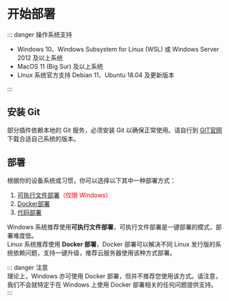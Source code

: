 # 开始部署

::: danger 操作系统支持<br>

- Windows 10、Windows Subsystem for Linux (WSL) 或 Windows Server 2012 及以上系统
- MacOS 11 (Big Sur) 及以上系统
- Linux 系统官方支持 Debian 11、Ubuntu 18.04 及更新版本

:::

## 安装 Git

部分插件依赖本地的 Git 服务，必须安装 Git 以确保正常使用。请自行到 [GIT官网](http://gitforwindows.org/) 下载合适自己系统的版本。

## 部署

根据你的设备系统或习惯，你可以选择以下其中一种部署方式：

1. [可执行文件部署](/guide/deploy/getStarted/exe.md)<span style="color: red">（仅限 Windows）</span>
2. [Docker部署](/guide/deploy/getStarted/docker.md)
3. [代码部署](/guide/deploy/getStarted/code.md)

Windows 系统推荐使用**可执行文件部署**，可执行文件部署是一键部署的模式，部署难度低。<br>
Linux 系统推荐使用 **Docker 部署**，Docker 部署可以解决不同 Linux 发行版的系统依赖问题，支持一键升级，推荐云服务器使用该种方式部署。

::: danger 注意<br>
理论上，Windows 亦可使用 Docker 部署，但并不推荐您使用该方式。请注意，我们不会就特定于在 Windows 上使用 Docker
部署相关的任何问题提供支持。
:::
